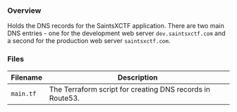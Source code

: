### Overview

Holds the DNS records for the SaintsXCTF application.  There are two main DNS entries - one for the development web 
server `dev.saintsxctf.com` and a second for the production web server `saintsxctf.com`.

### Files

| Filename            | Description                                                                                  |
|---------------------|----------------------------------------------------------------------------------------------|
| `main.tf`           | The Terraform script for creating DNS records in Route53.                                    |